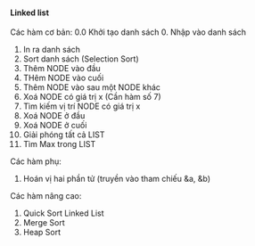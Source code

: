 #### Linked list

Các hàm cơ bản:
0.0 Khởi tạo danh sách
0. Nhập vào danh sách
1. In ra danh sách
2. Sort danh sách (Selection Sort)
3. Thêm NODE vào đầu
4. THêm NODE vào cuối
5. Thêm NODE vào sau một NODE khác
6. Xoá NODE có giá trị x (Cần hàm số 7)
7. Tìm kiếm vị trí NODE có giá trị x
8. Xoá NODE ở đầu
9. Xoá NODE ở cuối
10. Giải phóng tất cả LIST
11. Tìm Max trong LIST

Các hàm phụ:
1. Hoán vị hai phần tử (truyền vào tham chiếu &a, &b)

Các hàm nâng cao:
1. Quick Sort Linked List
2. Merge Sort
3. Heap Sort
